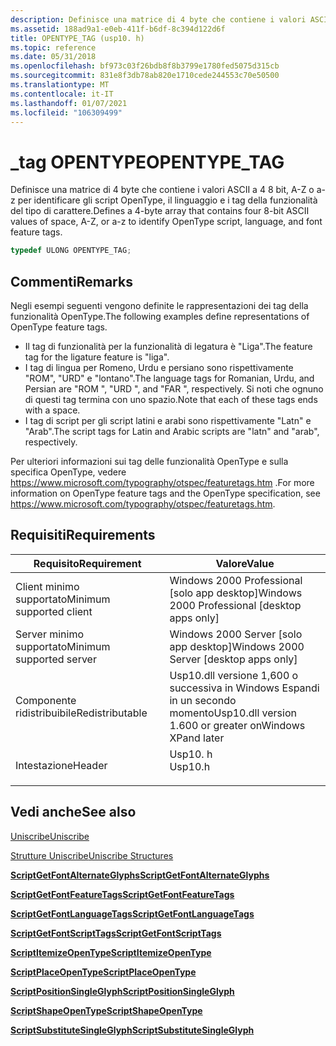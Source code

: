 ```yaml
---
description: Definisce una matrice di 4 byte che contiene i valori ASCII a 4 8 bit, A-Z o a-z per identificare gli script OpenType, il linguaggio e i tag della funzionalità del tipo di carattere.
ms.assetid: 188ad9a1-e0eb-411f-b6df-8c394d122d6f
title: OPENTYPE_TAG (usp10. h)
ms.topic: reference
ms.date: 05/31/2018
ms.openlocfilehash: bf973c03f26bdb8f8b3799e1780fed5075d315cb
ms.sourcegitcommit: 831e8f3db78ab820e1710cede244553c70e50500
ms.translationtype: MT
ms.contentlocale: it-IT
ms.lasthandoff: 01/07/2021
ms.locfileid: "106309499"
---
```

# <a name="opentype_tag"></a><span data-ttu-id="e9e17-103">\_tag OPENTYPE</span><span class="sxs-lookup"><span data-stu-id="e9e17-103">OPENTYPE\_TAG</span></span>

<span data-ttu-id="e9e17-104">Definisce una matrice di 4 byte che contiene i valori ASCII a 4 8 bit, A-Z o a-z per identificare gli script OpenType, il linguaggio e i tag della funzionalità del tipo di carattere.</span><span class="sxs-lookup"><span data-stu-id="e9e17-104">Defines a 4-byte array that contains four 8-bit ASCII values of space, A-Z, or a-z to identify OpenType script, language, and font feature tags.</span></span>


```C++
typedef ULONG OPENTYPE_TAG;
```



## <a name="remarks"></a><span data-ttu-id="e9e17-105">Commenti</span><span class="sxs-lookup"><span data-stu-id="e9e17-105">Remarks</span></span>

<span data-ttu-id="e9e17-106">Negli esempi seguenti vengono definite le rappresentazioni dei tag della funzionalità OpenType.</span><span class="sxs-lookup"><span data-stu-id="e9e17-106">The following examples define representations of OpenType feature tags.</span></span>

-   <span data-ttu-id="e9e17-107">Il tag di funzionalità per la funzionalità di legatura è "Liga".</span><span class="sxs-lookup"><span data-stu-id="e9e17-107">The feature tag for the ligature feature is "liga".</span></span>
-   <span data-ttu-id="e9e17-108">I tag di lingua per Romeno, Urdu e persiano sono rispettivamente "ROM", "URD" e "lontano".</span><span class="sxs-lookup"><span data-stu-id="e9e17-108">The language tags for Romanian, Urdu, and Persian are "ROM ", "URD ", and "FAR ", respectively.</span></span> <span data-ttu-id="e9e17-109">Si noti che ognuno di questi tag termina con uno spazio.</span><span class="sxs-lookup"><span data-stu-id="e9e17-109">Note that each of these tags ends with a space.</span></span>
-   <span data-ttu-id="e9e17-110">I tag di script per gli script latini e arabi sono rispettivamente "Latn" e "Arab".</span><span class="sxs-lookup"><span data-stu-id="e9e17-110">The script tags for Latin and Arabic scripts are "latn" and "arab", respectively.</span></span>

<span data-ttu-id="e9e17-111">Per ulteriori informazioni sui tag delle funzionalità OpenType e sulla specifica OpenType, vedere <https://www.microsoft.com/typography/otspec/featuretags.htm> .</span><span class="sxs-lookup"><span data-stu-id="e9e17-111">For more information on OpenType feature tags and the OpenType specification, see <https://www.microsoft.com/typography/otspec/featuretags.htm>.</span></span>

## <a name="requirements"></a><span data-ttu-id="e9e17-112">Requisiti</span><span class="sxs-lookup"><span data-stu-id="e9e17-112">Requirements</span></span>



| <span data-ttu-id="e9e17-113">Requisito</span><span class="sxs-lookup"><span data-stu-id="e9e17-113">Requirement</span></span> | <span data-ttu-id="e9e17-114">Valore</span><span class="sxs-lookup"><span data-stu-id="e9e17-114">Value</span></span> |
|-------------------------------------|------------------------------------------------------------------------------------|
| <span data-ttu-id="e9e17-115">Client minimo supportato</span><span class="sxs-lookup"><span data-stu-id="e9e17-115">Minimum supported client</span></span><br/> | <span data-ttu-id="e9e17-116">Windows 2000 Professional \[solo app desktop\]</span><span class="sxs-lookup"><span data-stu-id="e9e17-116">Windows 2000 Professional \[desktop apps only\]</span></span><br/>                         |
| <span data-ttu-id="e9e17-117">Server minimo supportato</span><span class="sxs-lookup"><span data-stu-id="e9e17-117">Minimum supported server</span></span><br/> | <span data-ttu-id="e9e17-118">Windows 2000 Server \[solo app desktop\]</span><span class="sxs-lookup"><span data-stu-id="e9e17-118">Windows 2000 Server \[desktop apps only\]</span></span><br/>                               |
| <span data-ttu-id="e9e17-119">Componente ridistribuibile</span><span class="sxs-lookup"><span data-stu-id="e9e17-119">Redistributable</span></span><br/>          | <span data-ttu-id="e9e17-120">Usp10.dll versione 1,600 o successiva in Windows Espandi in un secondo momento</span><span class="sxs-lookup"><span data-stu-id="e9e17-120">Usp10.dll version 1.600 or greater onWindows XPand later</span></span><br/>                |
| <span data-ttu-id="e9e17-121">Intestazione</span><span class="sxs-lookup"><span data-stu-id="e9e17-121">Header</span></span><br/>                   | <dl> <span data-ttu-id="e9e17-122"><dt>Usp10. h</dt></span><span class="sxs-lookup"><span data-stu-id="e9e17-122"><dt>Usp10.h</dt></span></span> </dl> |



## <a name="see-also"></a><span data-ttu-id="e9e17-123">Vedi anche</span><span class="sxs-lookup"><span data-stu-id="e9e17-123">See also</span></span>

<dl> <dt>

[<span data-ttu-id="e9e17-124">Uniscribe</span><span class="sxs-lookup"><span data-stu-id="e9e17-124">Uniscribe</span></span>](uniscribe.md)
</dt> <dt>

[<span data-ttu-id="e9e17-125">Strutture Uniscribe</span><span class="sxs-lookup"><span data-stu-id="e9e17-125">Uniscribe Structures</span></span>](uniscribe-structures.md)
</dt> <dt>

[<span data-ttu-id="e9e17-126">**ScriptGetFontAlternateGlyphs**</span><span class="sxs-lookup"><span data-stu-id="e9e17-126">**ScriptGetFontAlternateGlyphs**</span></span>](/windows/desktop/api/Usp10/nf-usp10-scriptgetfontalternateglyphs)
</dt> <dt>

[<span data-ttu-id="e9e17-127">**ScriptGetFontFeatureTags**</span><span class="sxs-lookup"><span data-stu-id="e9e17-127">**ScriptGetFontFeatureTags**</span></span>](/windows/desktop/api/Usp10/nf-usp10-scriptgetfontfeaturetags)
</dt> <dt>

[<span data-ttu-id="e9e17-128">**ScriptGetFontLanguageTags**</span><span class="sxs-lookup"><span data-stu-id="e9e17-128">**ScriptGetFontLanguageTags**</span></span>](/windows/desktop/api/Usp10/nf-usp10-scriptgetfontlanguagetags)
</dt> <dt>

[<span data-ttu-id="e9e17-129">**ScriptGetFontScriptTags**</span><span class="sxs-lookup"><span data-stu-id="e9e17-129">**ScriptGetFontScriptTags**</span></span>](/windows/desktop/api/Usp10/nf-usp10-scriptgetfontscripttags)
</dt> <dt>

[<span data-ttu-id="e9e17-130">**ScriptItemizeOpenType**</span><span class="sxs-lookup"><span data-stu-id="e9e17-130">**ScriptItemizeOpenType**</span></span>](/windows/desktop/api/usp10/nf-usp10-scriptitemizeopentype)
</dt> <dt>

[<span data-ttu-id="e9e17-131">**ScriptPlaceOpenType**</span><span class="sxs-lookup"><span data-stu-id="e9e17-131">**ScriptPlaceOpenType**</span></span>](/windows/desktop/api/Usp10/nf-usp10-scriptplaceopentype)
</dt> <dt>

[<span data-ttu-id="e9e17-132">**ScriptPositionSingleGlyph**</span><span class="sxs-lookup"><span data-stu-id="e9e17-132">**ScriptPositionSingleGlyph**</span></span>](/windows/desktop/api/Usp10/nf-usp10-scriptpositionsingleglyph)
</dt> <dt>

[<span data-ttu-id="e9e17-133">**ScriptShapeOpenType**</span><span class="sxs-lookup"><span data-stu-id="e9e17-133">**ScriptShapeOpenType**</span></span>](/windows/desktop/api/Usp10/nf-usp10-scriptshapeopentype)
</dt> <dt>

[<span data-ttu-id="e9e17-134">**ScriptSubstituteSingleGlyph**</span><span class="sxs-lookup"><span data-stu-id="e9e17-134">**ScriptSubstituteSingleGlyph**</span></span>](/windows/desktop/api/Usp10/nf-usp10-scriptsubstitutesingleglyph)
</dt> </dl>

 

 




